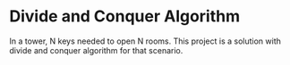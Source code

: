 # Divide and Conquer Algorithm
 In a tower, N keys needed to open N rooms. This project is a solution with divide and conquer algorithm for that scenario.
